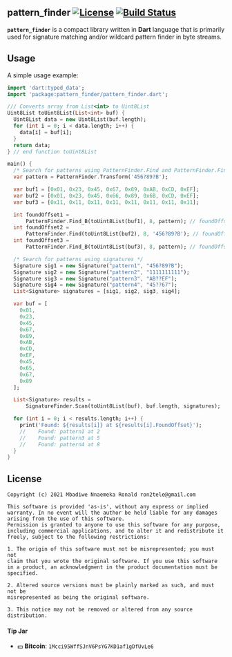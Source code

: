 ## pattern_finder [![License](https://img.shields.io/badge/license-MIT-blue.svg)](https://github.com/ron4fun/pattern_finder/blob/main/LICENSE) [![Build Status](https://travis-ci.com/ron4fun/pattern_finder.svg?branch=main)](https://travis-ci.com/ron4fun/pattern_finder)

**`pattern_finder`** is a compact library written in **Dart** language that is primarily used for signature matching and/or wildcard pattern finder in byte streams.

## Usage

A simple usage example:

```dart
import 'dart:typed_data';
import 'package:pattern_finder/pattern_finder.dart';

/// Converts array from List<int> to Uint8List
Uint8List toUint8List(List<int> buf) {
  Uint8List data = new Uint8List(buf.length);
  for (int i = 0; i < data.length; i++) {
    data[i] = buf[i];
  }
  return data;
} // end function toUint8List

main() {
  /* Search for patterns using PatternFinder.Find and PatternFinder.Find_B functions */
  var pattern = PatternFinder.Transform('456?89?B');

  var buf1 = [0x01, 0x23, 0x45, 0x67, 0x89, 0xAB, 0xCD, 0xEF];
  var buf2 = [0x01, 0x23, 0x45, 0x66, 0x89, 0x6B, 0xCD, 0xEF];
  var buf3 = [0x11, 0x11, 0x11, 0x11, 0x11, 0x11, 0x11, 0x11];

  int foundOffset1 =
      PatternFinder.Find_B(toUint8List(buf1), 8, pattern); // foundOffset1: 2
  int foundOffset2 =
      PatternFinder.Find(toUint8List(buf2), 8, '456?89?B'); // foundOffset2: 2
  int foundOffset3 =
      PatternFinder.Find_B(toUint8List(buf3), 8, pattern); // foundOffset3: -1

  /* Search for patterns using signatures */
  Signature sig1 = new Signature("pattern1", "456?89?B");
  Signature sig2 = new Signature("pattern2", "1111111111");
  Signature sig3 = new Signature("pattern3", "AB??EF");
  Signature sig4 = new Signature("pattern4", "45??67");
  List<Signature> signatures = [sig1, sig2, sig3, sig4];

  var buf = [
    0x01,
    0x23,
    0x45,
    0x67,
    0x89,
    0xAB,
    0xCD,
    0xEF,
    0x45,
    0x65,
    0x67,
    0x89
  ];

  List<Signature> results =
      SignatureFinder.Scan(toUint8List(buf), buf.length, signatures);

  for (int i = 0; i < results.length; i++) {
    print('Found: ${results[i]} at ${results[i].FoundOffset}');
    //    Found: pattern1 at 2
    //    Found: pattern3 at 5
    //    Found: pattern4 at 8
  }
}
```
License
----------
    Copyright (c) 2021 Mbadiwe Nnaemeka Ronald ron2tele@gmail.com

    This software is provided 'as-is', without any express or implied
    warranty. In no event will the author be held liable for any damages
    arising from the use of this software.
    Permission is granted to anyone to use this software for any purpose,
    including commercial applications, and to alter it and redistribute it
    freely, subject to the following restrictions:
    
    1. The origin of this software must not be misrepresented; you must not
    claim that you wrote the original software. If you use this software
    in a product, an acknowledgment in the product documentation must be
    specified.
    
    2. Altered source versions must be plainly marked as such, and must not be
    misrepresented as being the original software.
    
    3. This notice may not be removed or altered from any source distribution.
        
     
#### Tip Jar
* :dollar: **Bitcoin**: `1Mcci95WffSJnV6PsYG7KD1af1gDfUvLe6`
